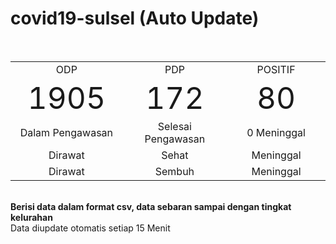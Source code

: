 # covid19-sulsel (Auto Update)
<br>
    <table>
        <tr align="center">
            <td width="200px">ODP</td>
            <td width="200px">PDP</td>
			<td width="200px">POSITIF</td>
        </tr>
        <tr align="center">
            <td><font size="100">1905</font></td>
            <td><font size="100">172</font></td>
            <td><font size="100">80</font></td>
        </tr>
        <tr align="center">
            <td> Dalam Pengawasan</td>
            <td> Selesai Pengawasan</td>
            <td>0 Meninggal</td>
        </tr>
        <tr align="center">
            <td> Dirawat</td>
            <td> Sehat</td>
            <td> Meninggal</td>
        </tr>
        <tr align="center">
            <td> Dirawat</td>
            <td> Sembuh</td>
            <td> Meninggal</td>
        </tr>
    </table>

<br>
<b>Berisi data dalam format csv, data sebaran sampai dengan tingkat kelurahan</b> <br>
Data diupdate otomatis setiap 15 Menit
